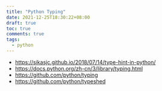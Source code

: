 ```yaml
---
title: "Python Typing"
date: 2021-12-25T18:30:22+08:00
draft: true
toc: true
comments: true
tags:
  - python
---
```


* https://sikasjc.github.io/2018/07/14/type-hint-in-python/
* https://docs.python.org/zh-cn/3/library/typing.html
* https://github.com/python/typing
* https://github.com/python/typeshed
